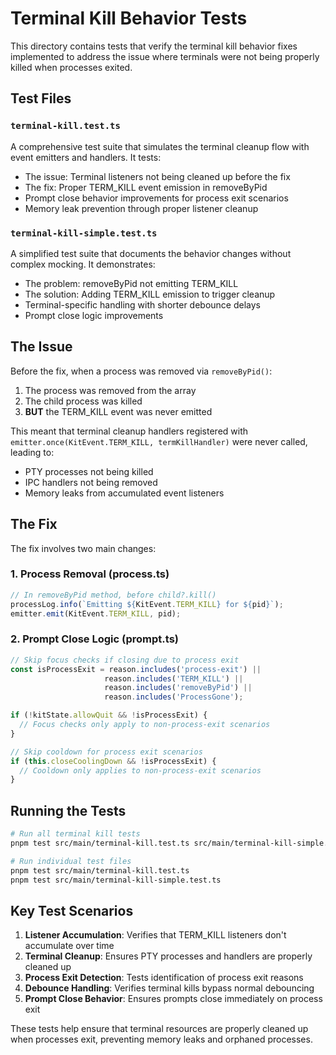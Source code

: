 # Terminal Kill Behavior Tests

This directory contains tests that verify the terminal kill behavior fixes implemented to address the issue where terminals were not being properly killed when processes exited.

## Test Files

### `terminal-kill.test.ts`
A comprehensive test suite that simulates the terminal cleanup flow with event emitters and handlers. It tests:
- The issue: Terminal listeners not being cleaned up before the fix
- The fix: Proper TERM_KILL event emission in removeByPid
- Prompt close behavior improvements for process exit scenarios
- Memory leak prevention through proper listener cleanup

### `terminal-kill-simple.test.ts`
A simplified test suite that documents the behavior changes without complex mocking. It demonstrates:
- The problem: removeByPid not emitting TERM_KILL
- The solution: Adding TERM_KILL emission to trigger cleanup
- Terminal-specific handling with shorter debounce delays
- Prompt close logic improvements

## The Issue

Before the fix, when a process was removed via `removeByPid()`:
1. The process was removed from the array
2. The child process was killed
3. **BUT** the TERM_KILL event was never emitted

This meant that terminal cleanup handlers registered with `emitter.once(KitEvent.TERM_KILL, termKillHandler)` were never called, leading to:
- PTY processes not being killed
- IPC handlers not being removed  
- Memory leaks from accumulated event listeners

## The Fix

The fix involves two main changes:

### 1. Process Removal (process.ts)
```typescript
// In removeByPid method, before child?.kill()
processLog.info(`Emitting ${KitEvent.TERM_KILL} for ${pid}`);
emitter.emit(KitEvent.TERM_KILL, pid);
```

### 2. Prompt Close Logic (prompt.ts)
```typescript
// Skip focus checks if closing due to process exit
const isProcessExit = reason.includes('process-exit') || 
                     reason.includes('TERM_KILL') || 
                     reason.includes('removeByPid') || 
                     reason.includes('ProcessGone');

if (!kitState.allowQuit && !isProcessExit) {
  // Focus checks only apply to non-process-exit scenarios
}

// Skip cooldown for process exit scenarios  
if (this.closeCoolingDown && !isProcessExit) {
  // Cooldown only applies to non-process-exit scenarios
}
```

## Running the Tests

```bash
# Run all terminal kill tests
pnpm test src/main/terminal-kill.test.ts src/main/terminal-kill-simple.test.ts

# Run individual test files
pnpm test src/main/terminal-kill.test.ts
pnpm test src/main/terminal-kill-simple.test.ts
```

## Key Test Scenarios

1. **Listener Accumulation**: Verifies that TERM_KILL listeners don't accumulate over time
2. **Terminal Cleanup**: Ensures PTY processes and handlers are properly cleaned up
3. **Process Exit Detection**: Tests identification of process exit reasons
4. **Debounce Handling**: Verifies terminal kills bypass normal debouncing
5. **Prompt Close Behavior**: Ensures prompts close immediately on process exit

These tests help ensure that terminal resources are properly cleaned up when processes exit, preventing memory leaks and orphaned processes.